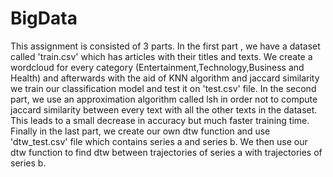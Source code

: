 # BigData
This assignment is consisted of 3 parts. In the first part , we have a dataset called 'train.csv' which has articles with their titles and texts. We create a wordcloud for every category (Entertainment,Technology,Business and Health) and afterwards with the aid of KNN algorithm and jaccard similarity we train our classification model and test it on 'test.csv' file.
In the second part, we use an approximation algorithm called lsh in order not to compute jaccard similarity between every text with all the other texts in the dataset. This leads to a small decrease in accuracy but much faster training time. 
Finally in the last part, we create our own dtw function and use 'dtw_test.csv' file which contains series a and series b. We then use our dtw function to find dtw between trajectories of series a with trajectories of series b. 
